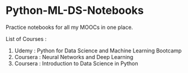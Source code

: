 # Python-ML-DS-Notebooks
Practice notebooks for all my MOOCs in one place. 

List of Courses : 

1. Udemy : Python for Data Science and Machine Learning Bootcamp
2. Coursera : Neural Networks and Deep Learning
3. Coursera : Introduction to Data Science in Python
